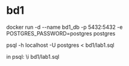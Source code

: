 # bd1
docker run -d --name bd1_db -p 5432:5432 -e POSTGRES_PASSWORD=postgres postgres  

psql -h localhost -U postgres < bd1/lab1.sql 

in psql: \i bd1/lab1.sql 
